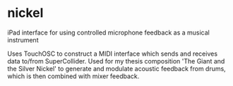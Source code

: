 # nickel
iPad interface for using controlled microphone feedback as a musical instrument

Uses TouchOSC to construct a MIDI interface which sends and receives data to/from SuperCollider. Used for my thesis composition 'The Giant and the Silver Nickel' to generate and modulate acoustic feedback from drums, which is then combined with mixer feedback.
